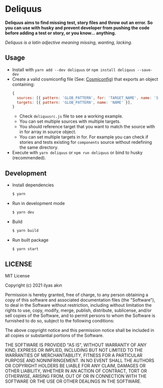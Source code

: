 # Deliquus

**Deliquus aims to find missing test, story files and throw out an error. So you can use with husky and prevent developer from pushing the code before adding a test or story, or you know... anything.**

_Deliquus is a latin adjective meaning missing, wanting, lacking._

## Usage

- Install with `yarn add --dev deliquus` or `npm install deliquus --save-dev`
- Create a valid cosmiconfig file (See: [Cosmiconfig](https://github.com/davidtheclark/cosmiconfig#cosmiconfig)) that exports an object containing:
  ```javascript
  {
    sources: [{ pattern: 'GLOB_PATTERN', for: 'TARGET_NAME', name: 'SOURCE_NAME' }],
    targets: [{ pattern: 'GLOB_PATTERN', name: 'NAME' }],
  }
  ```
  - Check `deliquusrc.js` file to see a working example.
  - You can set multiple sources with multiple targets.
  - You should reference target that you want to match the source with in for array in source object.
  - You can set multiple targets in for. For example you can check if stories and tests existing for `components` source without redefining the same directory.
- Execute with `yarn deliquus` or `npm run deliquus` or bind to husky (recommended).

## Development

- Install dependencies

  ```bash
  $ yarn
  ```

- Run in development mode

  ```bash
  $ yarn dev
  ```

- Build

  ```bash
  $ yarn build
  ```

- Run built package

  ```bash
  $ yarn start
  ```

## LICENSE

MIT License

Copyright (c) 2021 ilyas akın

Permission is hereby granted, free of charge, to any person obtaining a copy
of this software and associated documentation files (the "Software"), to deal
in the Software without restriction, including without limitation the rights
to use, copy, modify, merge, publish, distribute, sublicense, and/or sell
copies of the Software, and to permit persons to whom the Software is
furnished to do so, subject to the following conditions:

The above copyright notice and this permission notice shall be included in all
copies or substantial portions of the Software.

THE SOFTWARE IS PROVIDED "AS IS", WITHOUT WARRANTY OF ANY KIND, EXPRESS OR
IMPLIED, INCLUDING BUT NOT LIMITED TO THE WARRANTIES OF MERCHANTABILITY,
FITNESS FOR A PARTICULAR PURPOSE AND NONINFRINGEMENT. IN NO EVENT SHALL THE
AUTHORS OR COPYRIGHT HOLDERS BE LIABLE FOR ANY CLAIM, DAMAGES OR OTHER
LIABILITY, WHETHER IN AN ACTION OF CONTRACT, TORT OR OTHERWISE, ARISING FROM,
OUT OF OR IN CONNECTION WITH THE SOFTWARE OR THE USE OR OTHER DEALINGS IN THE
SOFTWARE.
